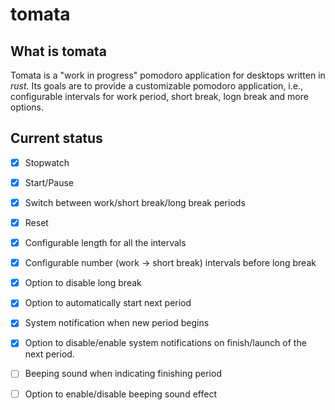 # tomata

## What is tomata

Tomata is a "work in progress" pomodoro application for desktops written
in *rust*. Its goals
are to provide a customizable pomodoro application, i.e., configurable
intervals for work period, short break, logn break and more options.

## Current status

- [x] Stopwatch
- [x] Start/Pause
- [x] Switch between work/short break/long break periods
- [x] Reset
- [x] Configurable length for all the intervals
- [x] Configurable number (work -> short break) intervals before long break
- [x] Option to disable long break
- [x] Option to automatically start next period
- [x] System notification when new period begins
- [x] Option to disable/enable system notifications on finish/launch
     of the next period.
- [ ] Beeping sound when indicating finishing period
- [ ] Option to enable/disable beeping sound effect

